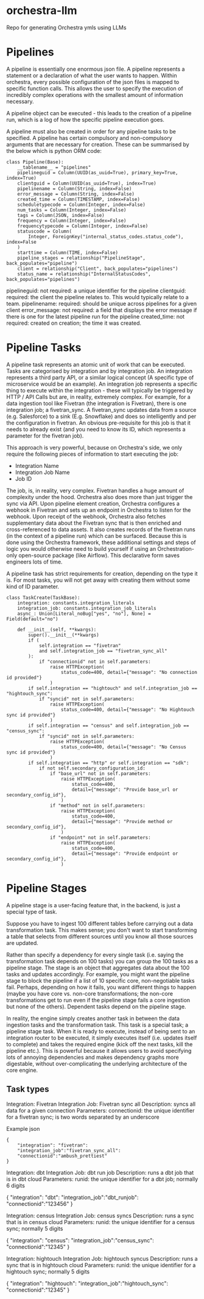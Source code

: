 # orchestra-llm
Repo for generating Orchestra ymls using LLMs



# Pipelines

A pipeline is essentially one enormous json file. A pipeline represents a statement or a declaration of what the user
wants to happen. Within orchestra, every possible configuration of the json files is mapped to specific function calls.
This allows the user to specify the execution of incredibly complex operations with the smallest amount of information
necessary. 

A pipeline object can be executed - this leads to the creation of a pipeline run, which is a log of how the specific
pipeline execution goes.

A pipeline must also be created in order for any pipeline tasks to be specified. A pipeline has certain compulsory
and non-compulsory arguments that are necessary for creation. These can be summarised by the below which is python ORM code:

```
class Pipeline(Base):
    __tablename__ = "pipelines"
    pipelineguid = Column(UUID(as_uuid=True), primary_key=True, index=True)
    clientguid = Column(UUID(as_uuid=True), index=True)
    pipelinename = Column(String, index=False)
    error_message = Column(String, index=False)
    created_time = Column(TIMESTAMP, index=False)
    scheduletypecode = Column(Integer, index=False)
    num_tasks = Column(Integer, index=False)
    tags = Column(JSON, index=False)
    frequency = Column(Integer, index=False)
    frequencytypecode = Column(Integer, index=False)
    statuscode = Column(
        Integer, ForeignKey("internal_status_codes.status_code"), index=False
    )
    starttime = Column(TIME, index=False)
    pipeline_stages = relationship("PipelineStage", back_populates="pipeline")
    client = relationship("Client", back_populates="pipelines")
    status_name = relationship("InternalStatusCodes", back_populates="pipelines")
```

pipelineguid: not required: a unique identifier for the pipeline
clientguid: required: the client the pipeline relates to. This would typically relate to a team.
pipelinename: required: should be unique across pipelines for a given client
error_message: not required: a field that displays the error message if there is one for the latest pipeline run for the pipeline
created_time: not required: created on creation; the time it was created.

# Pipeline Tasks

A pipeline task represents an atomic unit of work that can be executed. Tasks are categorised by integration and by integration job. An integration represents a third party API, or a similar logical concept (A specific type of microservice would be an example). An integration job represents a specific thing to execute within the integration - these will typically be triggered by HTTP / API Calls but are, in reality, extremely complex. For example, for a data ingestion tool like Fivetran (the integration is Fivetran), there is one integration job; a fivetran_sync. A fivetran_sync updates data from a source (e.g. Salesforce) to a sink (E.g. Snowflake) and does so intelligently and per the configuration in fivetran. An obvious pre-requisite for this job is that it needs to already exist (and you need to know its ID, which represents a parameter for the fivetran job). 

This approach is very powerful, because on Orchestra's side, we only require the following pieces of information to start executing the job:

- Integration Name
- Integration Job Name
- Job ID

The job, is, in reality, very complex. Fivetran handles a huge amount of complexity under the hood. Orchestra also does more than just trigger the sync via API. Upon pipeline element creation, Orchestra configures a webhook in Fivetran and sets up an endpoint in Orchestra to listen for the webhook. Upon receipt of the webhook, Orchestra also fetches supplementary data about the Fivetran sync that is then enriched and cross-referenced to data assets. It also creates records of the fivetran runs (in the context of a pipeline run) which can be surfaced. Because this is done using the Orchestra framework, these additional settings and steps of logic you would otherwise need to build yourself if using an Orchestration-only open-source package (like Airflow). This declarative form saves engineers lots of time.

A pipeline task has strict requirements for creation, depending on the type it is. For most tasks, you will not get away with creating them without some kind of ID parameter.

```
class TaskCreate(TaskBase):
    integration: constants.integration_literals
    integration_job: constants.integration_job_literals
    async_: Union[Literal_noBug["yes", "no"], None] = Field(default="no")

    def __init__(self, **kwargs):
        super().__init__(**kwargs)
        if (
            self.integration == "fivetran"
            and self.integration_job == "fivetran_sync_all"
        ):
            if "connectionid" not in self.parameters:
                raise HTTPException(
                    status_code=400, detail={"message": "No connection id provided"}
                )
        if self.integration == "hightouch" and self.integration_job == "hightouch_sync":
            if "syncid" not in self.parameters:
                raise HTTPException(
                    status_code=400, detail={"message": "No Hightouch sync id provided"}
                )
        if self.integration == "census" and self.integration_job == "census_sync":
            if "syncid" not in self.parameters:
                raise HTTPException(
                    status_code=400, detail={"message": "No Census sync id provided"}
                )
        if self.integration == "http" or self.integration == "sdk":
            if not self.secondary_configuration_id:
                if "base_url" not in self.parameters:
                    raise HTTPException(
                        status_code=400,
                        detail={"message": "Provide base_url or secondary_config_id"},
                    )
                if "method" not in self.parameters:
                    raise HTTPException(
                        status_code=400,
                        detail={"message": "Provide method or secondary_config_id"},
                    )
                if "endpoint" not in self.parameters:
                    raise HTTPException(
                        status_code=400,
                        detail={"message": "Provide endpoint or secondary_config_id"},
                    )
```

# Pipeline Stages

A pipeline stage is a user-facing feature that, in the backend, is just a special type of task.

Suppose you have to ingest 100 different tables before carrying out a data transformation task. This makes sense; you don't want to start transforming a table that selects from different sources until you know all those sources are updated. 

Rather than specify a dependency for every single task (i.e. saying the transformation task depends on 100 tasks) you can group the 100 tasks as a pipeline stage. The stage is an object that aggregates data about the 100 tasks and updates accordingly. For example, you might want the pipeline stage to block the pipeline if a list of 10 specific core, non-negotiable tasks fail. Perhaps, depending on how it fails, you want different things to happen (maybe you have core vs. non-core transformations; the non-core transformations get to run even if the pipeline stage fails a core ingestion but none of the others). Dependent tasks depend on the pipeline stage.

In reality, the engine simply creates another task in between the data ingestion tasks and the transformation task. This task is a special task; a pipeline stage task. When it is ready to execute, instead of being sent to an integration router to be executed, it simply executes itself (i.e. updates itself to complete) and takes the required engine (kick off the next tasks, kill the pipeline etc.). This is powerful because it allows users to avoid specifying lots of annoying dependencies and makes dependency graphs more digestable, without over-complicating the underlying architecture of the core engine.

## Task types

Integration: Fivetran
Integration Job: Fivetran sync all
Description: syncs all data for a given connection
Parameters:
    connectionid: the unique identifier for a fivetran sync; is two words separated by an underscore

Example json

```
{
    "integration": "fivetran":
    "integration_job":"fivetran_sync_all":
    "connectionid":"ambush_prettiest"
}
```
Integration: dbt
Integration Job: dbt run job
Description: runs a dbt job that is in dbt cloud
Parameters:
    runid: the unique identifier for a dbt job; normally 6 digits

{
    "integration": "dbt":
    "integration_job":"dbt_runjob":
    "connectionid":"123456"
}

Integration: census
Integration Job: census syncs
Description: runs a sync that is in census cloud
Parameters:
    runid: the unique identifier for a census sync; normally 5 digits

{
    "integration": "census":
    "integration_job":"census_sync":
    "connectionid":"12345"
}

Integration: hightouch
Integration Job: hightouch syncus
Description: runs a sync that is in hightouch cloud
Parameters:
    runid: the unique identifier for a hightouch sync; normally 5 digits
    
{
    "integration": "hightouch":
    "integration_job":"hightouch_sync":
    "connectionid":"12345"
}
